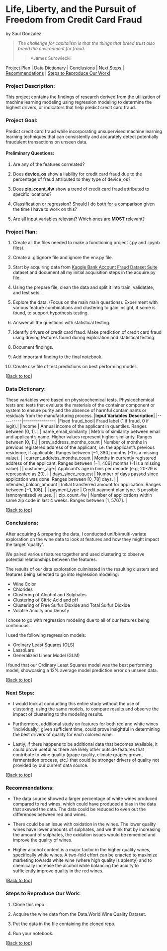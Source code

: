 # <a name="top"></a>Life, Liberty, and the Pursuit of Freedom from Credit Card Fraud

by Saul Gonzalez


> *The challenge for capitalism is that the things that breed trust also breed the environment for fraud.*
> > *James Surowiecki
 

[Project Plan](#Project_Plan) | [Data Dictionary](#Data_Dictionary) | [Conclusions](#Conclusions) | [Next Steps](#Next_Steps) | [Recommendations](#Recommendations) | [Steps to Reproduce Our Work](#Steps_to_Reproduce_Our_Work)|


<h3><b>Project Description:</b></h3>  

This project contains the findings of research derived from the utilization of machine learning modeling using regression modeling to determine the highest drivers, or indicators that help predict credit card fraud.
    

<h3><b>Project Goal:</b></h3>  Predict credit card fraud while incorporating unsupervised machine learning learning techniques that can consistently and accurately detect potentially fraudulent transactions on unseen data.


<h4><b>Preliminary Questions:</b></h4>

1. Are any of the features correlated? 

2. Does <b>device_os</b> show a liability for credit card fraud due to the percentage of fraud attributed to they type of device_os?

3. Does <b>zip_count_4w</b> show a trend of credit card fraud attributed to specific locations?

4. Classification or regression? Should I do both for a comparison given the time I have to work on this?

5. Are all input variables relevant? Which ones are <b>MOST</b> relevant? 


<a name="Project Plan"></a><h3><b>Project Plan:</b></h3>

1. Create all the files needed to make a functioning project (.py and .ipynb files).

2. Create a .gitignore file and ignore the env.py file.

3. Start by acquiring data from [Kaggle Bank Account Fraud Dataset Suite](https://www.kaggle.com/datasets/sgpjesus/bank-account-fraud-dataset-neurips-2022) dataset and document all my initial acquisition steps in the acquire.py file.

4. Using the prepare file, clean the data and split it into train, validatate, and test sets.

5. Explore the data. (Focus on the main main questions). Experiment with various feature combinations and clustering to gain insight, if some is found, to support hypothesis testing.

6. Answer all the questions with statistical testing.

7. Identify drivers of credit card fraud. Make prediction of credit card fraud using driving features found during exploration and statistical testing.

8. Document findings.

9. Add important finding to the final notebook.

10. Create csv file of test predictions on best performing model.

[[Back to top](#top)]


<a name="Data Dictionary"></a><h3><b>Data Dictionary:</b></h3>
These variables were based on physicochemical tests. Physicochemical tests are: tests that evaluate the materials of the container component or system to ensure purity and the absence of harmful contaminants or residuals from the manufacturing process.
|**Input Variables**|**Description**|
|----------|----------------|
|Fixed fraud_bool| Fraud label (1 if fraud, 0 if legit).|
|Income | Annual income of the applicant in quantiles. Ranges between [0, 1]. |
| name_email_similarity | Metric of similarity between email and applicant’s name. Higher values represent higher similarity. Ranges between [0, 1].|
| prev_address_months_count | Number of months in previous registered address of the applicant, i.e. the applicant’s previous residence, if applicable. Ranges between [−1, 380] months (-1 is a missing value). |
| current_address_months_count | Months in currently registered address of the applicant. Ranges between [−1, 406] months (-1 is a missing value).|
| customer_age | Applicant’s age in bins per decade (e.g, 20-29 is represented as 20). |
| days_since_request | Number of days passed since application was done. Ranges between [0, 78] days. |
| intended_balcon_amount | Initial transferred amount for application. Ranges between [−1, 108]. |
| payment_type | Credit payment plan type. 5 possible (annonymized) values. |
| zip_count_4w | Number of applications within same zip code in last 4 weeks. Ranges between [1, 5767]. |

[[Back to top](#top)]



<a name="Conclusions"></a><h3><b>Conclusions:</b></h3>

After acquiring & preparing the data, I conducted uni/bi/multi-variate exploration on the wine data to look at features and how they might impact the target 'quality'.

We paired various features together and used clustering to observe potential relationships between the features.
     
The results of our data exploration culminated in the resulting clusters and features being selected to go into regression modeling:

- Wine Color
- Chlorides
- Clustering of Alcohol and Sulphates
- Clustering of Citric Acid and pH
- Clustering of Free Sulfur Dioxide and Total Sulfur Dioxide
- Volatile Acidity and Density

I chose to go with regression modeling due to all of our features being continuous. 

I used the following regression models:
- Ordinary Least Squares (OLS)
- LassoLars
- Generalized Linear Model (GLM)

I found that our Ordinary Least Squares model was the best performing model, showcasing a 12% average model prediction error on unseen data.
    
[[Back to top](#top)]
    

    
<a name="Next Steps"></a><h3><b>Next Steps:</b></h3>

- I would look at conducting this entire study without the use of clustering, using the same models, to compare results and observe the impact of clustering to the modeling results.

- Furthermore, additional study on features for both red and white wines 'individually', given sufficient time, could prove insightful in determining the best drivers of quality for each colored wine.
    
- Lastly, if there happens to be additional data that becomes available, it could prove useful as there are likely other outside features that contribute to wine quality (grape quality, climate grapes grown, fermentation process, etc.) that could be stronger drivers of quality not provided by our current data source.
    
[[Back to top](#top)]
    

    
<a name="Recommendations"></a><h3><b>Recommendations:</b></h3>  

- The data source showed a larger percentage of white wines produced compared to red wines, which could have produced a bias in the data that skewed the data. The data could be reduced to even out the differences between red and wines. 
    
- There could be an issue with oxidation in the wines. The lower quality wines have lower amounts of sulphates, and we think that by increasing the amount of sulphates, the oxidation issues would be remedied and improve the quality of wines. 
        
- Higher alcohol content is a major factor in the higher quality wines, specifically white wines. A two-fold effort can be enacted to maximize marketing towards white wine (where high quality is aplenty) and to chemically increase the alcohol while balancing the acidity to sufficiently improve quality in the red wines. 
    
[[Back to top](#top)]
    

    
<a name="Steps to Reproduce Our Work"></a><h3><b>Steps to Reproduce Our Work:</b></h3>

1. Clone this repo.

2. Acquire the wine data from the Data.World Wine Quality Dataset.

3. Put the data in the file containing the cloned repo.

4. Run your notebook.
    
[[Back to top](#top)]

